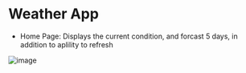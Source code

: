 # Weather App

- Home Page: Displays the current condition, and forcast 5 days, in addition to aplility to refresh

![image](https://github.com/AbdullahAbuAjwa/weather-app/assets/46073236/372198c9-a49f-4ffe-9b65-80ba07151875)
